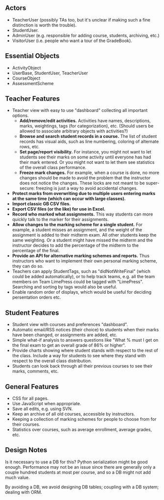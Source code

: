 ## Actors ##

  * TeacherUser (possibly TAs too, but it's unclear if making such a fine distinction is worth the trouble).
  * StudentUser.
  * AdminUser (e.g. responsible for adding course, students, archiving, etc.)
  * VisitorUser (i.e. people who want a tour of the GradeBook).

## Essential Objects ##

  * ActivityObject
  * UserBase, StudentUser, TeacherUser
  * CourseObject
  * AssessmentScheme

## Teacher Features ##

  * Teacher view with easy to use "dashboard" collecting all important options.
    * **Add/remove/edit activities.** Activities have names, descriptions, marks, weightings, tags (for categorization), etc. (Should users be allowed to associate arbitrary objects with activities?)
    * **Browse and search student records in a course.** The list of student records has visual aids, such as line numbering, coloring of alternate rows, etc.
    * **Set page/report visibility.** For instance, you might not want to let students see their marks on some activity until everyone has had their mark entered. Or you might not want to let them see statistics of the overall class performance.
    * **Freeze mark changes.** For example, when a course is done, no more changes should be made to avoid the problem that the instructor does not notice the changes. These locks are not meant to be super-secure: freezing is just a way to avoid accidental changes.
  * **Protect marks from overwriting due to multiple users entering marks at the same time (which can occur with large classes).**
  * **Import classic GB CSV files.**
  * **Export CSV files (or the like) for use in Excel.**
  * **Record who marked what assignments.** This way students can more quickly talk to the marker for their assignments.
  * **Allow changes to the marking scheme for a single student.** For example, a student misses an assignment, and the weight of the assignment is added to their midterm exam. All other students keep the same weighting. Or a student might have missed the midterm and the instructor decides to add the percentage of the midterm to the percentage of the final.
  * **Provide an API for alternative marking schemes and reports.** Thus instructors who want to implement their own personal marking scheme, they can do so.
  * Teachers can apply StudentTags, such as "didNotWriteFinal" (which could be added automatically), or to help track teams, e.g. all the team members on Team LimePress could be tagged with "LimePress". Searching and sorting by tags would also be useful.
  * Enable random order of displays, which would be useful for deciding persentation orders etc.

## Student Features ##
  * Student view with courses and preferences "dashboard".
  * Automatic email/RSS notices (their choice) to students when their marks have been changed, or assignments are added, etc.
  * Simple what-if analysis to answers questions like "What % must I get on the final exam to get an overall grade of 86% or higher".
  * Provide charts showing where student stands with respect to the rest of the class. Include a way for students to see where they stand with respect to the overall class distribution.
  * Students can look back through all their previous courses to see their marks, comments, etc.

## General Features ##
  * CSS for all pages.
  * Use JavaScript when appropriate.
  * Save all edits, e.g. using SVN.
  * Keep an archive of all old courses, accessible by instructors.
  * Keeping a collection of marking schemes for people to choose from for their courses.
  * Statistics over courses, such as average enrollment, average grades, etc.

## Design Notes ##

Is it necessary to use a DB for this? Python serialization might be good enough. Performance may not be an issue since there are generally only a couple hundred students at most per course, and so a DB might not add much value.

By avoiding a DB, we avoid designing DB tables; coupling with a DB system; dealing with ORM.